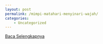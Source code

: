 ```yaml
---
layout: post
permalink: /mimpi-matahari-menyinari-wajah/
categories:
    - Uncategorized
---
```


[Baca Selengkapnya](/03)